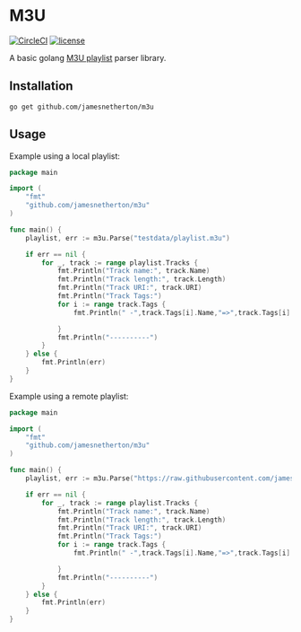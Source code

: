 # M3U

[![CircleCI](https://img.shields.io/circleci/project/github/jamesnetherton/m3u/master.svg)](https://circleci.com/gh/jamesnetherton/m3u/tree/master)
[![license](https://img.shields.io/github/license/mashape/apistatus.svg?maxAge=600)](https://opensource.org/licenses/MIT)

A basic golang [M3U playlist](https://en.wikipedia.org/wiki/M3U) parser library.

## Installation

```
go get github.com/jamesnetherton/m3u
```

## Usage

Example using a local playlist:

```go
package main

import (
	"fmt"
	"github.com/jamesnetherton/m3u"
)

func main() {
	playlist, err := m3u.Parse("testdata/playlist.m3u")

	if err == nil {
		for _, track := range playlist.Tracks {
			fmt.Println("Track name:", track.Name)
			fmt.Println("Track length:", track.Length)
			fmt.Println("Track URI:", track.URI)
			fmt.Println("Track Tags:")
			for i := range track.Tags {
				fmt.Println(" -",track.Tags[i].Name,"=>",track.Tags[i].Value)

			}
			fmt.Println("----------")
		}	
	} else {
		fmt.Println(err)
	}
}
```

Example using a remote playlist:

```go
package main

import (
	"fmt"
	"github.com/jamesnetherton/m3u"
)

func main() {
	playlist, err := m3u.Parse("https://raw.githubusercontent.com/jamesnetherton/m3u/master/testdata/playlist.m3u")

	if err == nil {
		for _, track := range playlist.Tracks {
			fmt.Println("Track name:", track.Name)
			fmt.Println("Track length:", track.Length)
			fmt.Println("Track URI:", track.URI)
			fmt.Println("Track Tags:")
			for i := range track.Tags {
				fmt.Println(" -",track.Tags[i].Name,"=>",track.Tags[i].Value)

			}
			fmt.Println("----------")
		}	
	} else {
		fmt.Println(err)
	}
}
```
